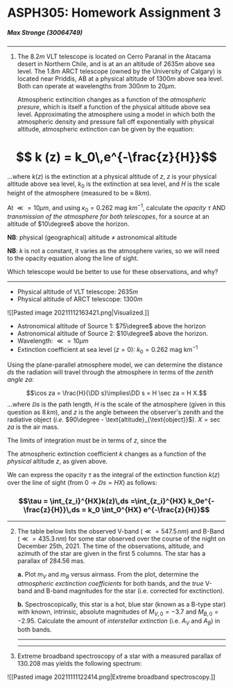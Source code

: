 # ASPH305: Homework Assignment 3
##### Max Stronge (30064749)

***

1. The $8.2m$ VLT telescope is located on Cerro Paranal in the Atacama desert in Northern Chile, and is at an an altitude of $2635m$ above sea level. The $1.8m$ ARCT telescope (owned by the University of Calgary) is located near Priddis, AB at a physical altitude of $1300m$ above sea level. Both can operate at wavelengths from $300nm$ to $20\mu m$.

	Atmospheric extincition changes as a function of the *atmospheric presure*, which is itself a function of the physical altitude above sea level. Approximating the atmosphere using a model in which both the atmospheric density and pressure fall off exponentially with physical altitude, atmospheric extinction can be given by the equation:

# $$ k (z) = k_0\,e^{-\frac{z}{H}}$$

...where $k(z)$ is the extinction at a physical altitude of $z$, $z$ is your physical altitude above sea level, $k_0$ is the extinction at sea level, and $H$ is the scale height of the atmosphere (measured to be $\approx \,8km$).

At $\ll = 10\mu m$, and using $\kappa_0 = 0.262\text{ mag }km^{-1}$, calculate the *opacity* $\tau$ AND *transmission of the atmosphere for both telescopes*, for a source at an altitude of $10\degree$ above the horizon. 

**NB**: physical (geographical) altitude $\neq$ astronomical altitude

**NB**: $k$ is not a constant, it varies as the atmosphere varies, so we will need to the opacity equation along the line of sight. 

Which telescope would be better to use for these observations, and why?
***
- Physical altitude of VLT telescope: $2635m$
- Physical altitude of ARCT telescope: $1300m$

![[Pasted image 20211112163421.png|Visualized.]]
- Astronomical altitude of Source 1: $75\degree$ above the horizon
- Astronomical altitude of Source 2: $10\degree$ above the horizon. 
- Wavelength: $\ll = 10\mu m$
- Extinction coefficient at sea level ($z=0$): $k_0 = 0.262\text{ mag km}^{-1}$

Using the plane-parallel atmosphere model, we can determine the distance $ds$ the radiation will travel through the atmosphere in terms of the *zenith angle* $za$:

$$\cos za = \frac{H}{\DD s}\implies\DD s = H \sec za = H X.$$
...where $\DD s$ is the path length, $H$ is the scale of the atmosphere (given in this question as $8\,km$), and $z$ is the angle between the observer's zenith and the radiative object (*i.e.* $90\degree - \text{altitude}_{\text{object}}$). $X=\sec za$ is the air mass.

The limits of integration must be in terms of $z$, since the 


The atmospheric extinction coefficient $k$ changes as a function of the *physical* altitude $z$, as given above. 

We can express the opacity $\tau$ as the integral of the extinction function $k(z)$ over the line of sight (from $0 \to \DD s=HX$) as follows:

### $$\tau = \int_{z_i}^{HX}k(z)\,ds =\int_{z_i}^{HX} k_0e^{-\frac{z}{H}}\,ds = k_0 \int_0^{HX} e^{-\frac{z}{H}}$$
***

2. The table below lists the observed V-band ($\ll = 547.5\,nm$) and B-Band ($\ll =  435.3\,nm$) for some star observed over the course of the night on December 25th, 2021. The time of the observations, altitude, and azimuth of the star are given in the first 5 columns. The star has a parallax of $284.56\text{ mas}$.


	**a.** Plot $m_V$ and $m_B$ versus airmass. From the plot, determine the *atmospheric exctinction coefficients* for both bands, and the *true* V-band and B-band magnitudes for the star (i.e. corrected for exctinction).
	
	
	**b.** Spectroscopically, this star is a hot, blue star (known as a B-type star) with known, intrinsic, absolute magnitudes	of $M_{V,0} = -3.7$ and $M_{B,0} = -2.95.$ Calculate the amount of *interstellar extinction* (i.e. $A_V$ and $A_B$) in both bands. 
	
	***
	
	***
3. Extreme broadband spectroscopy of a star with a measured parallax of $130.208\text{ mas}$ yields the following spectrum:

![[Pasted image 20211111122414.png|Extreme broadband spectroscopy.]]

